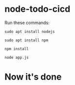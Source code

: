 # node-todo-cicd

Run these commands:


`sudo apt install nodejs`


`sudo apt install npm`


`npm install`

`node app.js`

# Now it's done
